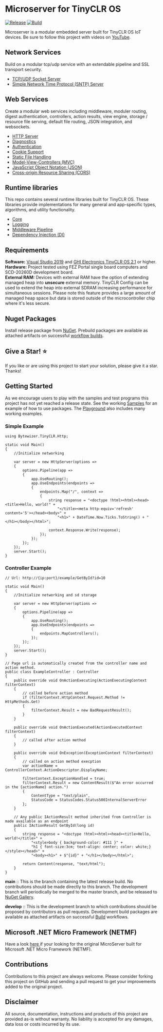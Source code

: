 # Microserver for TinyCLR OS

[![Release](https://github.com/bytewizer/microserver/actions/workflows/release.yml/badge.svg)](https://github.com/bytewizer/microserver/actions/workflows/release.yml)
[![Build](https://github.com/bytewizer/microserver/actions/workflows/actions.yml/badge.svg)](https://github.com/bytewizer/microserver/actions/workflows/actions.yml)

Microserver is a modular embedded server built for TinyCLR OS IoT devices.  Be sure to follow this project with videos on [YouTube](https://youtu.be/EDGo3NpBOpk).

## Network Services

Build on a modular tcp/udp service with an extendable pipeline and SSL transport security.

* <a href="https://github.com/bytewizer/microserver/tree/develop/src/Bytewizer.TinyCLR.Sockets">TCP/UDP Socket Server</a>
* <a href="https://github.com/bytewizer/microserver/tree/develop/src/Bytewizer.TinyCLR.Sntp">Simple Network Time Protocol (SNTP) Server</a>


## Web Services

Create a modular web services including middleware, moduler routing, digest authentication, controllers, action results, view engine, storage / resource file serving, default file routing, JSON integration, and websockets.

* <a href="https://github.com/bytewizer/microserver/tree/develop/src/Bytewizer.TinyCLR.Http">HTTP Server</a>
* <a href="https://github.com/bytewizer/microserver/tree/develop/src/Bytewizer.TinyCLR.Http.Diagnostics">Diagnostics</a> 
* <a href="https://github.com/bytewizer/microserver/tree/develop/src/Bytewizer.TinyCLR.Http.Authentication">Authentication</a>
* <a href="https://github.com/bytewizer/microserver/tree/develop/src/Bytewizer.TinyCLR.Http.Cookies">Cookie Support</a>
* <a href="https://github.com/bytewizer/microserver/tree/develop/src/Bytewizer.TinyCLR.Http.StaticFiles">Static File Handling</a> 
* <a href="https://github.com/bytewizer/microserver/tree/develop/src/Bytewizer.TinyCLR.Http.Mvc">Model-View-Controllers (MVC)</a> 
* <a href="https://github.com/bytewizer/microserver/tree/develop/src/Bytewizer.TinyCLR.Http.Json">JavaScript Object Notation (JSON)</a>
* <a href="https://github.com/bytewizer/microserver/tree/develop/src/Bytewizer.TinyCLR.Http.Cors">Cross-origin Resource Sharing (CORS)</a>

## Runtime libraries
This repo contains several runtime libraries built for TinyCLR OS. These libraries provide implementations for many general and app-specific types, algorithms, and utility functionality.

* <a href="https://github.com/bytewizer/runtime/tree/develop/src/Bytewizer.TinyCLR.Core">Core</a> 
* <a href="https://github.com/bytewizer/runtime/tree/develop/src/Bytewizer.TinyCLR.Logging">Logging</a> 
* <a href="https://github.com/bytewizer/runtime/tree/develop/src/Bytewizer.TinyCLR.Pipeline">Middleware Pipeline</a> 
* <a href="https://github.com/bytewizer/runtime/tree/develop/src/Bytewizer.TinyCLR.DependencyInjection">Dependency Injection (DI)</a> 

## Requirements

**Software:**  <a href="https://visualstudio.microsoft.com/downloads/">Visual Studio 2019</a> and <a href="https://www.ghielectronics.com/">GHI Electronics TinyCLR OS 2.1</a> or higher.  
**Hardware:** Project tested using FEZ Portal single board computers and SCD-20260D development board.  
**External RAM:** Devices with external RAM have the option of extending managed heap into **unsecure** external memory. TinyCLR Config can be used to extend the heap into external SDRAM increasing performance for simultaneous sessions. Please note this feature provides a large amount of managed heap space but data is stored outside of the microcontroller chip where it's less secure.

## Nuget Packages
Install release package from [NuGet](https://www.nuget.org/packages?q=bytewizer.tinyclr). Prebuild packages are available as attached artifacts on successful [workflow builds](https://github.com/bytewizer/microserver/actions).

## Give a Star! :star:

If you like or are using this project to start your solution, please give it a star. Thanks!

## Getting Started

As we encourage users to play with the samples and test programs this project has not yet reached a release state. See the working [Samples](https://github.com/bytewizer/microserver/tree/master/samples) for an example of how to use packages. The [Playground](https://github.com/bytewizer/microserver/tree/master/playground) also includes many working examples.

### Simple Example

```CSharp
using Bytewizer.TinyCLR.Http;

static void Main()
{
    //Initialize networking

    var server = new HttpServer(options =>
    {
        options.Pipeline(app =>
        {
            app.UseRouting();
            app.UseEndpoints(endpoints =>
            {
                endpoints.Map("/", context =>
                {
                    string response = "<doctype !html><html><head><title>Hello, world!" +
                        "</title><meta http-equiv='refresh' content='5'></head><body>" +
                        "<h1>" + DateTime.Now.Ticks.ToString() + "</h1></body></html>";

                    context.Response.Write(response);
                });
            });
        });
    });
    server.Start();
}
```

### Controller Example

```CSharp
// Url: http://{ip:port}/example/GetById?id=10

static void Main()
{
    //Initialize networking and sd storage

    var server = new HttpServer(options =>
    {
        options.Pipeline(app =>
        {
            app.UseRouting();
            app.UseEndpoints(endpoints =>
            {
                endpoints.MapControllers(); 
            });
        });
    });
    server.Start();
}

// Page url is automatically created from the controller name and action method.  
public class ExampleController : Controller
{
    public override void OnActionExecuting(ActionExecutingContext filterContext)
    {
        // called before action method
        if (filterContext.HttpContext.Request.Method != HttpMethods.Get)
        {
            filterContext.Result = new BadRequestResult();
        }
    }

    public override void OnActionExecuted(ActionExecutedContext filterContext)
    {
        // called after action method
    }

    public override void OnException(ExceptionContext filterContext)
    {
        // called on action method execption
        var actionName = ControllerContext.ActionDescriptor.DisplayName;
        
        filterContext.ExceptionHandled = true;
        filterContext.Result = new ContentResult($"An error occurred in the {actionName} action.")
        {
            ContentType = "text/plain",
            StatusCode = StatusCodes.Status500InternalServerError
        };
    }

    // Any public IActionResult method inherited from Controller is made available as an endpoint
    public IActionResult GetById(long id)
    {
        string response = "<doctype !html><html><head><title>Hello, world!</title>" +
            "<style>body { background-color: #111 }" +
            "h1 { font-size:3cm; text-align: center; color: white;}</style></head>" +
            "<body><h1>" + $"{id}" + "</h1></body></html>";

        return Content(response, "text/html");
    }
}
```

**main** :: This is the branch containing the latest release build. No contributions should be made directly to this branch. The development branch will periodically be merged to the master branch, and be released to [NuGet Gallery](https://www.nuget.org).

**develop** :: This is the development branch to which contributions should be proposed by contributors as pull requests. Development build packages are available as attached artifacts on successful [Build](https://github.com/bytewizer/microserver/actions/workflows/actions.yml) workflows.

## Microsoft .NET Micro Framework (NETMF)

Have a look <a href="https://github.com/bytewizer/microserver/releases/tag/v1.1.0"> here </a> if your looking for the original MicroServer built for Microsoft .NET Micro Framework (NETMF).

## Contributions

Contributions to this project are always welcome. Please consider forking this project on GitHub and sending a pull request to get your improvements added to the original project.

## Disclaimer

All source, documentation, instructions and products of this project are provided as-is without warranty. No liability is accepted for any damages, data loss or costs incurred by its use.